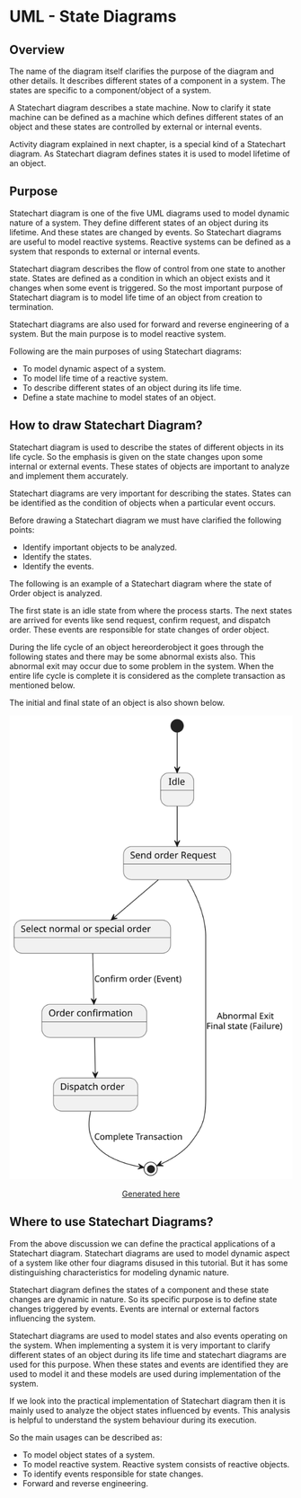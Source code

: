 # UML - State Diagrams

## Overview

The name of the diagram itself clarifies the purpose of the diagram and other details. It describes different states of a component in a system. The states are specific to a component/object of a system.

A Statechart diagram describes a state machine. Now to clarify it state machine can be defined as a machine which defines different states of an object and these states are controlled by external or internal events.

Activity diagram explained in next chapter, is a special kind of a Statechart diagram. As Statechart diagram defines states it is used to model lifetime of an object.

## Purpose

Statechart diagram is one of the five UML diagrams used to model dynamic nature of a system. They define different states of an object during its lifetime. And these states are changed by events. So Statechart diagrams are useful to model reactive systems. Reactive systems can be defined as a system that responds to external or internal events. 

Statechart diagram describes the flow of control from one state to another state. States are defined as a condition in which an object exists and it changes when some event is triggered. So the most important purpose of Statechart diagram is to model life time of an object from creation to termination.

Statechart diagrams are also used for forward and reverse engineering of a system. But the main purpose is to model reactive system.

Following are the main purposes of using Statechart diagrams:

- To model dynamic aspect of a system.
- To model life time of a reactive system.
- To describe different states of an object during its life time.
- Define a state machine to model states of an object.

## How to draw Statechart Diagram?

Statechart diagram is used to describe the states of different objects in its life cycle. So the emphasis is given on the state changes upon some internal or external events. These states of objects are important to analyze and implement them accurately.

Statechart diagrams are very important for describing the states. States can be identified as the condition of objects when a particular event occurs. 

Before drawing a Statechart diagram we must have clarified the following points:

- Identify important objects to be analyzed.
- Identify the states.
- Identify the events.

The following is an example of a Statechart diagram where the state of Order object is analyzed.

The first state is an idle state from where the process starts. The next states are arrived for events like send request, confirm request, and dispatch order. These events are responsible for state changes of order object.

During the life cycle of an object hereorderobject it goes through the following states and there may be some abnormal exists also. This abnormal exit may occur due to some problem in the system. When the entire life cycle is complete it is considered as the complete transaction as mentioned below.

The initial and final state of an object is also shown below.

<div align=center>

![](./figures/state_Example.svg)

[Generated here](https://www.plantuml.com/plantuml/uml/SoWkIImgAStDuUAArefLqDMrKmWkIIn9DUI2K60He0oCQwLGaf5Ph014YGh59KMPUUbOPFBoIp9IYs3oS9EWHXj118pWHdCvfEQbW9m00000)

</div>

## Where to use Statechart Diagrams?

From the above discussion we can define the practical applications of a Statechart diagram. Statechart diagrams are used to model dynamic aspect of a system like other four diagrams disused in this tutorial. But it has some distinguishing characteristics for modeling dynamic nature.

Statechart diagram defines the states of a component and these state changes are dynamic in nature. So its specific purpose is to define state changes triggered by events. Events are internal or external factors influencing the system.

Statechart diagrams are used to model states and also events operating on the system. When implementing a system it is very important to clarify different states of an object during its life time and statechart diagrams are used for this purpose. When these states and events are identified they are used to model it and these models are used during implementation of the system.

If we look into the practical implementation of Statechart diagram then it is mainly used to analyze the object states influenced by events. This analysis is  helpful to understand the system behaviour during its execution.

So the main usages can be described as:

- To model object states of a system.
- To model reactive system. Reactive system consists of reactive objects.
- To identify events responsible for state changes.
- Forward and reverse engineering.